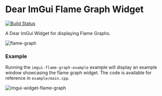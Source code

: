 # Dear ImGui Flame Graph Widget
[![Build Status](https://api.travis-ci.org/bwrsandman/imgui-flame-graph.svg?branch=master)](https://travis-ci.org/bwrsandman/imgui-flame-graph)

A Dear ImGui Widget for displaying Flame Graphs.

![flame-graph](https://user-images.githubusercontent.com/1013356/67159752-54a87880-f349-11e9-9df5-628594b3a745.gif)


### Example

Running the `imgui-flame-graph-example` example will display an example window showcasing the flame graph widget. The code is available for reference in `example/main.cpp`.

![imgui-widget-flame-graph](https://user-images.githubusercontent.com/1013356/67151773-d907e680-f2ca-11e9-87dc-c1842cb0f796.png)
